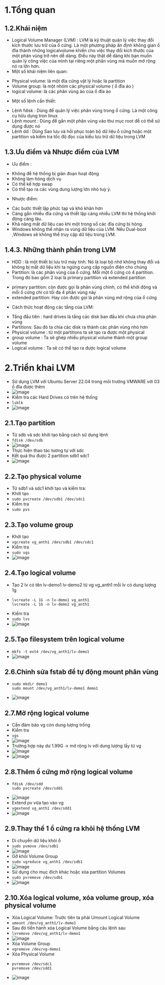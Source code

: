 # 1.Tổng quan
## 1.2.Khái niệm
- Logical Volume Manager (LVM) : LVM là kỹ thuật quản lý việc thay đổi kích thước lưu trữ của ổ cứng. Là một phương pháp ấn định không gian ổ đĩa thành những logicalvolume khiến cho việc thay đổi kích thước của một phân vùng trở nên dễ dàng. Điều này thật dễ dàng khi bạn muốn quản lý công việc của mình tại riêng một phân vùng mà muốn mở rộng nó ra lớn hơn.
- Một số khái niệm liên quan:
+ Physical volume: là một đĩa cứng vật lý hoặc là partition
+ Volume group: là một nhóm các physical volume ( ổ đĩa ảo )
+ logical volume: là các phân vùng ảo của ổ đĩa ảo
- Một số lệnh cần thiết:
+ Lệnh fdisk : Dùng để quản lý việc phân vùng trong ổ cứng. Là một công cụ hữu dụng tron linux 
+ Lệnh mount : Dùng để gắn một phân vùng vào thư mục root để có thể sử dụng được nó
+ Lệnh dd : Dùng Sao lưu và hồi phục toàn bộ dữ liệu ổ cứng hoặc một partition và kiểm tra tốc độ đọc của kiểu lưu trữ dữ liệu trong LVM
## 1.3.Ưu điểm và Nhược điểm của LVM
- Ưu điểm :
+ Không để hệ thống bị gián đoạn hoạt động
+ Không làm hỏng dịch vụ
+ Có thể kế hợp swap
+ Có thể tạo ra các vùng dung lượng lớn nhỏ tuỳ ý.
- Nhược điểm:
+ Các bước thiết lập phức tạp và khó khăn hơn
+ Càng gắn nhiều đĩa cứng và thiết lập càng nhiều LVM thì hệ thống khởi động càng lâu.
+ Khả năng mất dữ liệu cao khi một trong số các đĩa cứng bị hỏng.
+ Windows không thể nhận ra vùng dữ liệu của LVM. Nếu Dual-boot ,Windows sẽ không thể truy cập dữ liệu trong LVM.
## 1.4.3. Những thành phần trong LVM
- HDD : là một thiết bị lưu trữ máy tính. Nó là loại bộ nhớ không thay đổi và không bị mất dữ liệu khi ta ngừng cung cấp nguồn điện cho chúng
- Partition: là các phân vùng của ổ cứng. Mỗi một ổ cứng có 4 partition. Trong đó bao gồm 2 loại là primary partition và extended partition
+ primary partition: còn được gọi là phân vùng chính, có thể khởi động và mỗi ổ cứng chỉ có tối đa 4 phân vùng này
+ extended partition: Hay còn được gọi là phân vùng mở rộng của ổ cứng
- Cách thức hoạt động các tầng của LVM:
+ Tầng đầu tiên : hard drives là tầng các disk ban đầu khi chưa chia phân vùng
+ Partitions: Sau đó ta chia các disk ra thành các phân vùng nhỏ hơn
+ Physical volume : từ một partitions ta sẽ tạo ra được một physical
+ group volume : Ta sẽ ghép nhiều physical volume thành một group volume
+ Logical volume : Ta sẽ có thể tạo ra được logical volume
# 2.Triển khai LVM
- Sử dụng LVM với Ubuntu Server 22.04 trong môi trường VMWARE với 03 ổ đĩa được thêm
- ![image](https://github.com/user-attachments/assets/31c21a25-cbab-47af-80f7-2368fc34bdf0)
- Kiểm tra các Hard Drives có trên hệ thống
- `lsblk`
- ![image](https://github.com/user-attachments/assets/f4a18507-bbf7-4e3c-a994-f7800b572884)
## 2.1.Tạo partition
- Từ sdb và sdc khởi tạo bằng cách sử dụng lệnh
- `fdisk /dev/sdb`
- ![image](https://github.com/user-attachments/assets/a5c2d323-e2bf-4a4a-b487-61dc2b81ee3b)
- Thực hiện thao tác tương tự với sdc
- Kết quả thu được 2 partition sdb1 sdc1
- ![image](https://github.com/user-attachments/assets/92923a3f-1857-46d2-a837-fe7a794770d9)
## 2.2.Tạo physical volume
- Từ sdb1 và sdc1 khởi tạo và kiểm tra:
- Khởi tạo
- `sudo pvcreate /dev/sdb1 /dev/sdc1`
- Kiểm tra
- `sudo pvs`
## 2.3.Tạo volume group
- Khởi tạo
- `vgcreate vg_anth1 /dev/sdb1 /dev/sdc1`
- Kiểm tra
- `sudo vgs`
- ![image](https://github.com/user-attachments/assets/f16c45bd-c1ee-459a-932c-a9872b084ff3)
## 2.4.Tạo logical volume
- Tạo 2 lv có tên lv-demo1 lv-demo2 từ vg vg_anth1 mỗi lv có dung lượng 1g
- ```
  lvcreate -L 1G -n lv-demo1 vg_anth1
  lvcreate -L 1G -n lv-demo2 vg_anth1
  ```
- Kiểm tra
- `sudo lvs`
- ![image](https://github.com/user-attachments/assets/55f3fb55-5b56-4b5f-b9da-7c3830ea2ef4)
## 2.5.Tạo filesystem trên logical volume
- `mkfs -t ext4 /dev/vg_anth1/lv-demo1`
- ![image](https://github.com/user-attachments/assets/7c7cfa62-46d7-48ae-aa4f-70f0cff53a65)
## 2.6.Chỉnh sửa fstab để tự động mount phân vùng
- ```
  sudo mkdir demo1
  sudo mount /dev/vg_anth1/lv-demo1 demo1
  ```
- ![image](https://github.com/user-attachments/assets/8bcaa95f-6860-49ab-b48e-98cd858735ad)
## 2.7.Mở rộng logical volume
- Cần đảm bảo vg còn dung lượng trống
- Kiểm tra
- `vgs`
- ![image](https://github.com/user-attachments/assets/a449e260-bdad-4854-b084-40a29fff030d)
- Trường hợp này dư 1.99G -> mở rộng lv với dung lượng lấy từ vg
- ![image](https://github.com/user-attachments/assets/f1c6fc53-db92-47f1-9327-2ead488fff53)
- ![image](https://github.com/user-attachments/assets/ceaf102e-9513-4678-bb73-51370d9cd589)
## 2.8.Thêm ổ cứng mở rộng logical volume
- ```
  fdisk /dev/sdd
  sudo pvcreate /dev/sdd1
  ```
- ![image](https://github.com/user-attachments/assets/c7d117c5-9999-4b94-89b7-834477173a38)
- Extend pv vừa tạo vào vg
- `vgextend vg_anth1 /dev/sdd1`
- ![image](https://github.com/user-attachments/assets/847d6bc6-b0b7-4088-ba12-078f82307540)
## 2.9.Thay thế 1 ổ cứng ra khỏi hệ thống LVM
- Di chuyển dữ liệu khỏi ổ
- `sudo pvmove /dev/sdb1`
- ![image](https://github.com/user-attachments/assets/b4def0ef-5781-4ae5-95c0-b5980624564e)
- Gỡ khỏi Volume Group
- `sudo vgreduce vg_anth1 /dev/sdb1`
- ![image](https://github.com/user-attachments/assets/a0fb3b2b-8ca0-4254-b5f5-db6df5837db3)
- Sử dụng cho mục đích khác hoặc xóa partition Volumes
- `sudo pvremove /dev/sdb1`
- ![image](https://github.com/user-attachments/assets/72be386c-5ed0-4f43-8b89-41d476c83f12)
## 2.10.Xóa logical volume, xóa volume group, xóa physical volume
- Xóa Logical Volume: Trước tiên ta phải Umount Logical Volume
- `umount /dev/vg_anth1/lv-demo1`
- Sau đó tiến hành xóa Logical Volume bằng câu lệnh sau
- `lvremove /dev/vg_anth1/lv-demo1`
- ![image](https://github.com/user-attachments/assets/143881b6-4e79-47bc-9377-0025e7bec165)
- Xóa Volume Group
- `vgremove /dev/vg-demo1`
- Xóa Physical Volume
- ```
  pvremove /dev/sdc1
  pvremove /dev/sdd1
  ```
- ![image](https://github.com/user-attachments/assets/74f2ca65-1807-4ae9-8bf0-7fbcaf4f4be5)
